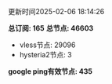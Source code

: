 更新时间2025-02-06 18:14:26

**总订阅: 165**
**总节点: 46603**
- vless节点: 29096
- hysteria2节点: 3

**google ping有效节点: 435**
